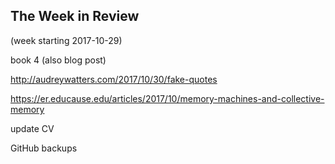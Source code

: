 ## The Week in Review

(week starting 2017-10-29)

book 4 (also blog post)

http://audreywatters.com/2017/10/30/fake-quotes

https://er.educause.edu/articles/2017/10/memory-machines-and-collective-memory

update CV

GitHub backups
